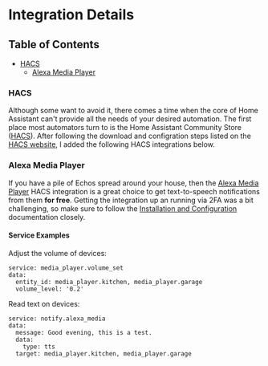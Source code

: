 # Integration Details

## Table of Contents
  * [HACS](#HACS)
    * [Alexa Media Player](#Alexa-Media-Player)

### HACS
Although some want to avoid it, there comes a time when the core of Home Assistant can't provide all the needs of your desired automation. 
The first place most automators turn to is the Home Assistant Community Store ([HACS](https://hacs.xyz/)).
After following the download and configration steps listed on the [HACS website](https://hacs.xyz/), I added the following HACS integrations below.

### Alexa Media Player
If you have a pile of Echos spread around your house, then the [Alexa Media Player](https://github.com/custom-components/alexa_media_player) HACS integration 
is a great choice to get text-to-speech notifications from them **for free**.  Getting the integration up an running via 2FA was a bit challenging, so 
make sure to follow the [Installation and Configuration](https://github.com/custom-components/alexa_media_player/wiki/Configuration) documentation closely.

#### Service Examples
Adjust the volume of devices:
```
service: media_player.volume_set
data:
  entity_id: media_player.kitchen, media_player.garage
  volume_level: '0.2'
```

Read text on devices:
```
service: notify.alexa_media
data:
  message: Good evening, this is a test.
  data:
    type: tts
  target: media_player.kitchen, media_player.garage
```